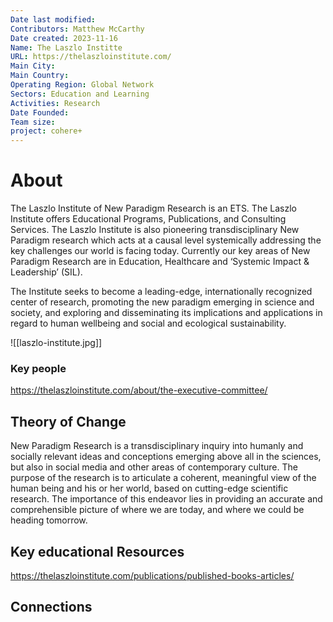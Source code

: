 ```yaml
---
Date last modified: 
Contributors: Matthew McCarthy
Date created: 2023-11-16
Name: The Laszlo Institte
URL: https://thelaszloinstitute.com/
Main City: 
Main Country: 
Operating Region: Global Network
Sectors: Education and Learning
Activities: Research
Date Founded: 
Team size: 
project: cohere+
---
```


# About 

The Laszlo Institute of New Paradigm Research is an ETS. The Laszlo Institute offers Educational Programs, Publications, and Consulting Services. The Laszlo Institute is also pioneering transdisciplinary New Paradigm research which acts at a causal level systemically addressing the key challenges our world is facing today. Currently our key areas of New Paradigm Research are in Education, Healthcare and ‘Systemic Impact & Leadership’ (SIL).

The Institute seeks to become a leading-edge, internationally recognized center of research, promoting the new paradigm emerging in science and society, and exploring and disseminating its implications and applications in regard to human wellbeing and social and ecological sustainability.


![[laszlo-institute.jpg]]
### Key people 

https://thelaszloinstitute.com/about/the-executive-committee/
## Theory of Change 

New Paradigm Research is a transdisciplinary inquiry into humanly and socially relevant ideas and conceptions emerging above all in the sciences, but also in social media and other areas of contemporary culture. The purpose of the research is to articulate a coherent, meaningful view of the human being and his or her world, based on cutting-edge scientific research. The importance of this endeavor lies in providing an accurate and comprehensible picture of where we are today, and where we could be heading tomorrow.
## Key educational Resources 

https://thelaszloinstitute.com/publications/published-books-articles/
## Connections 


